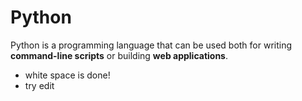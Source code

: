 # Python
Python is a programming language that can be used both for writing **command-line scripts** or building **web applications**.

- white space is done!
- try edit